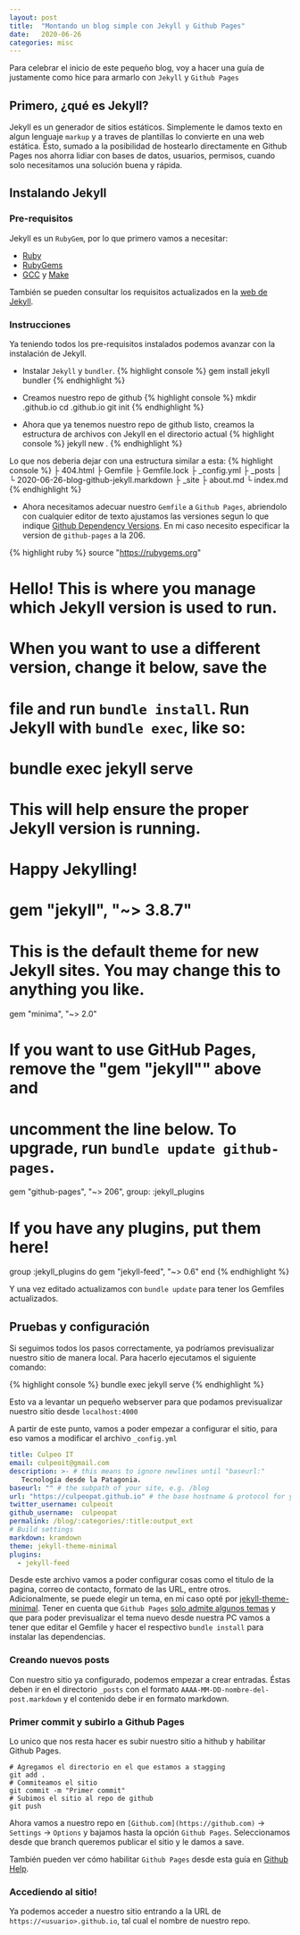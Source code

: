 ```yaml
---
layout: post
title:  "Montando un blog simple con Jekyll y Github Pages"
date:   2020-06-26
categories: misc 
---
```

Para celebrar el inicio de este pequeño blog, voy a hacer una guía de justamente como hice para armarlo con `Jekyll` y `Github Pages`

## Primero, ¿qué es Jekyll?

Jekyll es un generador de sitios estáticos. Simplemente le damos texto en algun lenguaje `markup` y a traves de plantillas lo convierte en una web estática. Ésto, sumado a la posibilidad de hostearlo directamente en Github Pages nos ahorra lidiar con bases de datos, usuarios, permisos, cuando solo necesitamos una solución buena y rápida.

## Instalando Jekyll

### Pre-requisitos

Jekyll es un `RubyGem`, por lo que primero vamos a necesitar:

* [Ruby](https://www.ruby-lang.org/en/downloads/)
* [RubyGems](https://rubygems.org/pages/download)
* [GCC](https://gcc.gnu.org/install/) y [Make](https://www.gnu.org/software/make/)

También se pueden consultar los requisitos actualizados en la [web de Jekyll](https://jekyllrb.com/docs/installation/#requirements).

### Instrucciones

Ya teniendo todos los pre-requisitos instalados podemos avanzar con la instalación de Jekyll.

* Instalar `Jekyll` y `bundler`.
{% highlight console %}
gem install jekyll bundler
{% endhighlight %}

* Creamos nuestro repo de github
{% highlight console %}
mkdir <usuario>.github.io
cd <usuario>.github.io
git init
{% endhighlight %}

* Ahora que ya tenemos nuestro repo de github listo, creamos la estructura de archivos con Jekyll en el directorio actual
{% highlight console %}
jekyll new .
{% endhighlight %}

Lo que nos deberia dejar con una estructura similar a esta:
{% highlight console %}
├ 404.html
├ Gemfile
├ Gemfile.lock
├ _config.yml
├ _posts
│   └ 2020-06-26-blog-github-jekyll.markdown
├ _site
├ about.md
└ index.md 
{% endhighlight %}

* Ahora necesitamos adecuar nuestro `Gemfile` a `Github Pages`, abriendolo con cualquier editor de texto ajustamos las versiones segun lo que indique [Github Dependency Versions](https://pages.github.com/versions/). En mi caso necesito especificar la version de `github-pages` a la 206.

{% highlight ruby %}
source "https://rubygems.org"

# Hello! This is where you manage which Jekyll version is used to run.
# When you want to use a different version, change it below, save the
# file and run `bundle install`. Run Jekyll with `bundle exec`, like so:
#
#     bundle exec jekyll serve
#
# This will help ensure the proper Jekyll version is running.
# Happy Jekylling!
# gem "jekyll", "~> 3.8.7"

# This is the default theme for new Jekyll sites. You may change this to anything you like.
gem "minima", "~> 2.0"

# If you want to use GitHub Pages, remove the "gem "jekyll"" above and
# uncomment the line below. To upgrade, run `bundle update github-pages`.
gem "github-pages", "~> 206", group: :jekyll_plugins

# If you have any plugins, put them here!
group :jekyll_plugins do
  gem "jekyll-feed", "~> 0.6"
end
{% endhighlight %}

Y una vez editado actualizamos con `bundle update` para tener los Gemfiles actualizados.

## Pruebas y configuración

Si seguimos todos los pasos correctamente, ya podríamos previsualizar nuestro sitio de manera local. Para hacerlo ejecutamos el siguiente comando:

{% highlight console %}
bundle exec jekyll serve
{% endhighlight %}

Esto va a levantar un pequeño webserver para que podamos previsualizar nuestro sitio desde `localhost:4000`

A partir de este punto, vamos a poder empezar a configurar el sitio, para eso vamos a modificar el archivo `_config.yml`

``` yaml
title: Culpeo IT
email: culpeoit@gmail.com
description: >- # this means to ignore newlines until "baseurl:"
   Tecnología desde la Patagonia.
baseurl: "" # the subpath of your site, e.g. /blog
url: "https://culpeopat.github.io" # the base hostname & protocol for your site, e.g. http://example.com
twitter_username: culpeoit
github_username:  culpeopat
permalink: /blog/:categories/:title:output_ext
# Build settings
markdown: kramdown
theme: jekyll-theme-minimal
plugins:
  - jekyll-feed
```

Desde este archivo vamos a poder configurar cosas como el titulo de la pagina, correo de contacto, formato de las URL, entre otros. Adicionalmente, se puede elegir un tema, en mi caso opté por [jekyll-theme-minimal](https://github.com/pages-themes/minimal). Tener en cuenta que `Github Pages` [solo admite algunos temas](https://pages.github.com/themes/) y que para poder previsualizar el tema nuevo desde nuestra PC vamos a tener que editar el Gemfile y hacer el respectivo `bundle install` para instalar las dependencias.

### Creando nuevos posts

Con nuestro sitio ya configurado, podemos empezar a crear entradas. Éstas deben ir en el directorio `_posts` con el formato `AAAA-MM-DD-nombre-del-post.markdown` y el contenido debe ir en formato markdown.

### Primer commit y subirlo a Github Pages

Lo unico que nos resta hacer es subir nuestro sitio a hithub y habilitar Github Pages.

``` console
# Agregamos el directorio en el que estamos a stagging
git add .
# Commiteamos el sitio
git commit -m "Primer commit"
# Subimos el sitio al repo de github
git push
```

Ahora vamos a nuestro repo en `[Github.com](https://github.com)` -> `Settings` -> `Options` y bajamos hasta la opción `Github Pages`. Seleccionamos desde que branch queremos publicar el sitio y le damos a save.

También pueden ver cómo habilitar `Github Pages` desde esta guía en [Github Help](https://help.github.com/en/enterprise/2.13/user/articles/configuring-a-publishing-source-for-github-pages).

### Accediendo al sitio!

Ya podemos acceder a nuestro sitio entrando a la URL de `https://<usuario>.github.io`, tal cual el nombre de nuestro repo.

